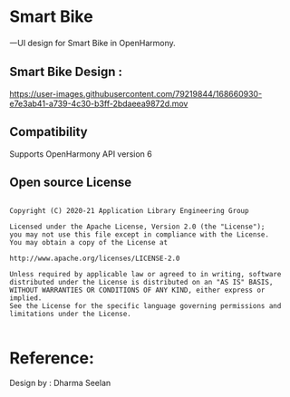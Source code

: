 # Smart Bike

一UI design for Smart Bike in OpenHarmony.


## Smart Bike Design :
https://user-images.githubusercontent.com/79219844/168660930-e7e3ab41-a739-4c30-b3ff-2bdaeea9872d.mov

## Compatibility
Supports OpenHarmony API version 6


## Open source License

```

Copyright (C) 2020-21 Application Library Engineering Group

Licensed under the Apache License, Version 2.0 (the "License");
you may not use this file except in compliance with the License.
You may obtain a copy of the License at

http://www.apache.org/licenses/LICENSE-2.0

Unless required by applicable law or agreed to in writing, software
distributed under the License is distributed on an "AS IS" BASIS,
WITHOUT WARRANTIES OR CONDITIONS OF ANY KIND, either express or implied.
See the License for the specific language governing permissions and
limitations under the License.


```

# Reference:

Design by : Dharma Seelan

